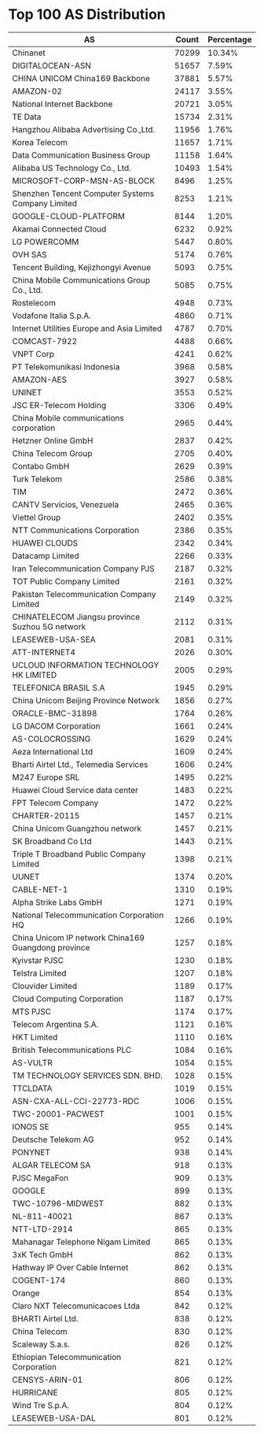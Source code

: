 # Top 100 AS Distribution
| AS | Count | Percentage |
|----|----|----|
| Chinanet | 70299 | 10.34% |
| DIGITALOCEAN-ASN | 51657 | 7.59% |
| CHINA UNICOM China169 Backbone | 37881 | 5.57% |
| AMAZON-02 | 24117 | 3.55% |
| National Internet Backbone | 20721 | 3.05% |
| TE Data | 15734 | 2.31% |
| Hangzhou Alibaba Advertising Co.,Ltd. | 11956 | 1.76% |
| Korea Telecom | 11657 | 1.71% |
| Data Communication Business Group | 11158 | 1.64% |
| Alibaba US Technology Co., Ltd. | 10493 | 1.54% |
| MICROSOFT-CORP-MSN-AS-BLOCK | 8496 | 1.25% |
| Shenzhen Tencent Computer Systems Company Limited | 8253 | 1.21% |
| GOOGLE-CLOUD-PLATFORM | 8144 | 1.20% |
| Akamai Connected Cloud | 6232 | 0.92% |
| LG POWERCOMM | 5447 | 0.80% |
| OVH SAS | 5174 | 0.76% |
| Tencent Building, Kejizhongyi Avenue | 5093 | 0.75% |
| China Mobile Communications Group Co., Ltd. | 5085 | 0.75% |
| Rostelecom | 4948 | 0.73% |
| Vodafone Italia S.p.A. | 4860 | 0.71% |
| Internet Utilities Europe and Asia Limited | 4787 | 0.70% |
| COMCAST-7922 | 4488 | 0.66% |
| VNPT Corp | 4241 | 0.62% |
| PT Telekomunikasi Indonesia | 3968 | 0.58% |
| AMAZON-AES | 3927 | 0.58% |
| UNINET | 3553 | 0.52% |
| JSC ER-Telecom Holding | 3306 | 0.49% |
| China Mobile communications corporation | 2965 | 0.44% |
| Hetzner Online GmbH | 2837 | 0.42% |
| China Telecom Group | 2705 | 0.40% |
| Contabo GmbH | 2629 | 0.39% |
| Turk Telekom | 2586 | 0.38% |
| TIM | 2472 | 0.36% |
| CANTV Servicios, Venezuela | 2465 | 0.36% |
| Viettel Group | 2402 | 0.35% |
| NTT Communications Corporation | 2386 | 0.35% |
| HUAWEI CLOUDS | 2342 | 0.34% |
| Datacamp Limited | 2266 | 0.33% |
| Iran Telecommunication Company PJS | 2187 | 0.32% |
| TOT Public Company Limited | 2161 | 0.32% |
| Pakistan Telecommunication Company Limited | 2149 | 0.32% |
| CHINATELECOM Jiangsu province Suzhou 5G network | 2112 | 0.31% |
| LEASEWEB-USA-SEA | 2081 | 0.31% |
| ATT-INTERNET4 | 2026 | 0.30% |
| UCLOUD INFORMATION TECHNOLOGY HK LIMITED | 2005 | 0.29% |
| TELEFONICA BRASIL S.A | 1945 | 0.29% |
| China Unicom Beijing Province Network | 1856 | 0.27% |
| ORACLE-BMC-31898 | 1764 | 0.26% |
| LG DACOM Corporation | 1661 | 0.24% |
| AS-COLOCROSSING | 1629 | 0.24% |
| Aeza International Ltd | 1609 | 0.24% |
| Bharti Airtel Ltd., Telemedia Services | 1606 | 0.24% |
| M247 Europe SRL | 1495 | 0.22% |
| Huawei Cloud Service data center | 1483 | 0.22% |
| FPT Telecom Company | 1472 | 0.22% |
| CHARTER-20115 | 1457 | 0.21% |
| China Unicom Guangzhou network | 1457 | 0.21% |
| SK Broadband Co Ltd | 1443 | 0.21% |
| Triple T Broadband Public Company Limited | 1398 | 0.21% |
| UUNET | 1374 | 0.20% |
| CABLE-NET-1 | 1310 | 0.19% |
| Alpha Strike Labs GmbH | 1271 | 0.19% |
| National Telecommunication Corporation HQ | 1266 | 0.19% |
| China Unicom IP network China169 Guangdong province | 1257 | 0.18% |
| Kyivstar PJSC | 1230 | 0.18% |
| Telstra Limited | 1207 | 0.18% |
| Clouvider Limited | 1189 | 0.17% |
| Cloud Computing Corporation | 1187 | 0.17% |
| MTS PJSC | 1174 | 0.17% |
| Telecom Argentina S.A. | 1121 | 0.16% |
| HKT Limited | 1110 | 0.16% |
| British Telecommunications PLC | 1084 | 0.16% |
| AS-VULTR | 1054 | 0.15% |
| TM TECHNOLOGY SERVICES SDN. BHD. | 1028 | 0.15% |
| TTCLDATA | 1019 | 0.15% |
| ASN-CXA-ALL-CCI-22773-RDC | 1006 | 0.15% |
| TWC-20001-PACWEST | 1001 | 0.15% |
| IONOS SE | 955 | 0.14% |
| Deutsche Telekom AG | 952 | 0.14% |
| PONYNET | 938 | 0.14% |
| ALGAR TELECOM SA | 918 | 0.13% |
| PJSC MegaFon | 909 | 0.13% |
| GOOGLE | 899 | 0.13% |
| TWC-10796-MIDWEST | 882 | 0.13% |
| NL-811-40021 | 867 | 0.13% |
| NTT-LTD-2914 | 865 | 0.13% |
| Mahanagar Telephone Nigam Limited | 865 | 0.13% |
| 3xK Tech GmbH | 862 | 0.13% |
| Hathway IP Over Cable Internet | 862 | 0.13% |
| COGENT-174 | 860 | 0.13% |
| Orange | 854 | 0.13% |
| Claro NXT Telecomunicacoes Ltda | 842 | 0.12% |
| BHARTI Airtel Ltd. | 838 | 0.12% |
| China Telecom | 830 | 0.12% |
| Scaleway S.a.s. | 826 | 0.12% |
| Ethiopian Telecommunication Corporation | 821 | 0.12% |
| CENSYS-ARIN-01 | 806 | 0.12% |
| HURRICANE | 805 | 0.12% |
| Wind Tre S.p.A. | 804 | 0.12% |
| LEASEWEB-USA-DAL | 801 | 0.12% |
